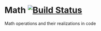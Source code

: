 # Math [![Build Status](https://travis-ci.org/pauljohanneskraft/Math.svg?branch=master)](https://travis-ci.org/pauljohanneskraft/Math)
Math operations and their realizations in code

